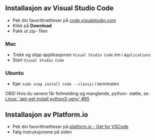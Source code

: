 

## Installasjon av Visual Studio Code
* Pek din favorittnettleser på [code.visualstudio.com](https://code.visualstudio.com/)
* Klikk på **Download**
* Pakk ut zip- filen
  
### Mac
* Trekk og slipp applikasjonen ```Visual Studio Code``` inn i ```Applications``` 
* Start ```Visual Studio Code```

### Ubuntu
* Kjør ```sudo snap install code --classic``` i terminalen

OBS! Hvis du senere får feilmelding og manglende, python- støtte, se:
[Linux: 'apt-get install python3-venv' #85
](https://github.com/platformio/platformio-core-installer/issues/85)

## Installasjon av Platform.io

* Pek din favorittnettleser på [platform.io - Get for VSCode](https://platformio.org/install/ide?install=vscode)
* Følg instruksjonene på siden

 



